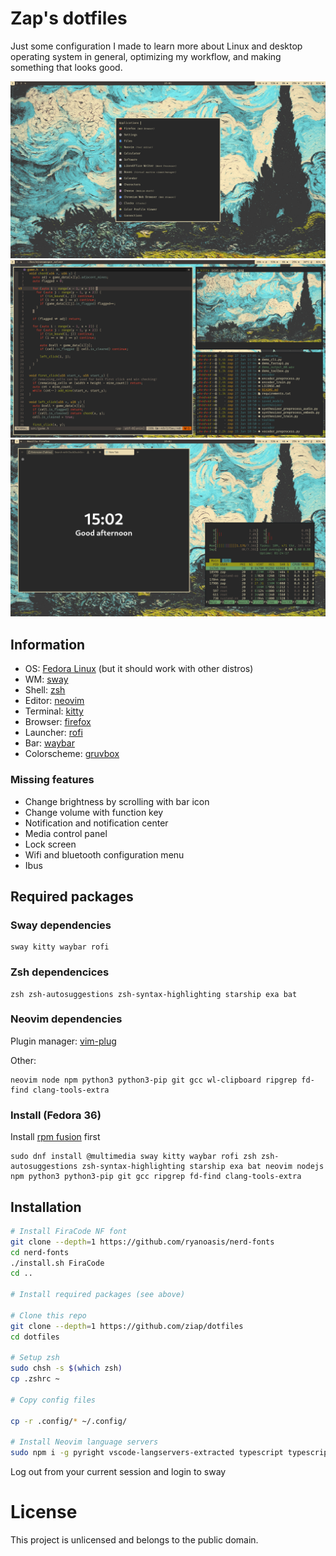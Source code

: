 # Zap's dotfiles

Just some configuration I made to learn more about Linux and desktop operating system in general, optimizing my workflow, and making something that looks good.

![](screenshots/Screenshot0.png)
![](screenshots/Screenshot1.png)
![](screenshots/Screenshot2.png)

## Information

- OS: [Fedora Linux](https://getfedora.org/) (but it should work with other distros)
- WM: [sway](https://swaywm.org/)
- Shell: [zsh](https://www.zsh.org/)
- Editor: [neovim](https://neovim.io/)
- Terminal: [kitty](https://sw.kovidgoyal.net/kitty/)
- Browser: [firefox](https://www.mozilla.org/en-US/firefox/)
- Launcher: [rofi](https://github.com/davatorium/rofi)
- Bar: [waybar](https://github.com/Alexays/Waybar)
- Colorscheme: [gruvbox](https://github.com/morhetz/gruvbox)

### Missing features

- Change brightness by scrolling with bar icon
- Change volume with function key
- Notification and notification center
- Media control panel
- Lock screen
- Wifi and bluetooth configuration menu
- Ibus

## Required packages

### Sway dependencies

```
sway kitty waybar rofi
```

### Zsh dependencices

```
zsh zsh-autosuggestions zsh-syntax-highlighting starship exa bat 
```

### Neovim dependencies

Plugin manager: [vim-plug](https://github.com/junegunn/vim-plug)

Other:

```
neovim node npm python3 python3-pip git gcc wl-clipboard ripgrep fd-find clang-tools-extra
```

### Install (Fedora 36)

Install [rpm fusion](https://rpmfusion.org/Configuration) first

```
sudo dnf install @multimedia sway kitty waybar rofi zsh zsh-autosuggestions zsh-syntax-highlighting starship exa bat neovim nodejs npm python3 python3-pip git gcc ripgrep fd-find clang-tools-extra
```

## Installation

```sh
# Install FiraCode NF font
git clone --depth=1 https://github.com/ryanoasis/nerd-fonts
cd nerd-fonts
./install.sh FiraCode
cd ..

# Install required packages (see above)

# Clone this repo
git clone --depth=1 https://github.com/ziap/dotfiles
cd dotfiles

# Setup zsh
sudo chsh -s $(which zsh)
cp .zshrc ~

# Copy config files

cp -r .config/* ~/.config/

# Install Neovim language servers
sudo npm i -g pyright vscode-langservers-extracted typescript typescript-language-server
```

Log out from your current session and login to sway

# License

This project is unlicensed and belongs to the public domain.
